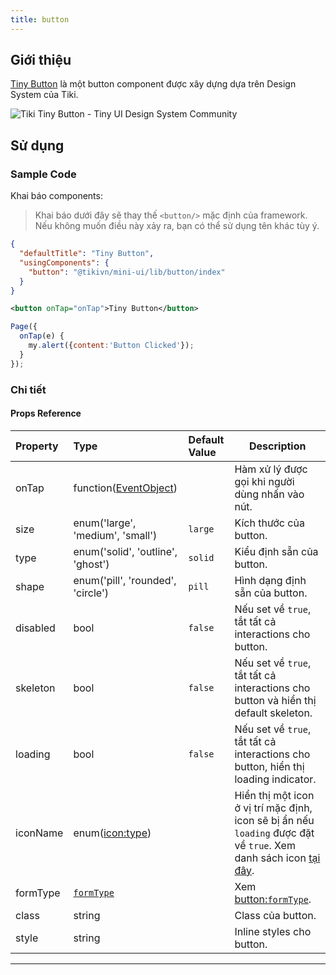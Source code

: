 ```yaml
---
title: button
---
```


## Giới thiệu

[Tiny Button](https://www.figma.com/file/C2Nq0TcxMbe0vvuVpLY4Gh/?node-id=549%3A6274) là một button component được xây dựng dựa trên Design System của Tiki.


<img alt="Tiki Tiny Button - Tiny UI Design System Community" src="https://i.imgur.com/O4p4xQG.png"/>


## Sử dụng

### Sample Code

Khai báo components:
> Khai báo dưới đây sẽ thay thế `<button/>` mặc định của framework. Nếu không muốn điều này xảy ra, bạn có thể sử dụng tên khác tùy ý.

```json
{
  "defaultTitle": "Tiny Button",
  "usingComponents": {
    "button": "@tikivn/mini-ui/lib/button/index"
  }
}
```
 
```xml
<button onTap="onTap">Tiny Button</button>
``` 

```js
Page({
  onTap(e) {
    my.alert({content:'Button Clicked'});
  }
});
```
  
### Chi tiết

#### Props Reference

| Property | Type    | Default Value | Description                                       |
| :------- | :------ | :------------ | ------------------------------------------------- |
| onTap    | function([EventObject](/docs/framework/event/event-object)) | | Hàm xử lý được gọi khi người dùng nhấn vào nút. |
| size     | enum('large', 'medium', 'small')  | `large` | Kích thước của button. |
| type     | enum('solid', 'outline', 'ghost') | `solid` | Kiểu định sẵn của button. | 
| shape    | enum('pill', 'rounded', 'circle') | `pill` | Hình dạng định sẵn của button. | 
| disabled | bool | `false` | Nếu set về `true`, tắt tất cả interactions cho button. | 
| skeleton  | bool | `false` | Nếu set về `true`, tắt tất cả interactions cho button và hiển thị default skeleton. | 
| loading  | bool | `false` | Nếu set về `true`, tắt tất cả interactions cho button, hiển thị loading indicator. | 
| iconName  | enum([icon:type](/docs/component/basic/icon)) | | Hiển thị một icon ở vị trí mặc định, icon sẽ bị ẩn nếu `loading` được đặt về `true`. Xem danh sách icon [tại đây](/docs/component/basic/icon). | 
| formType  | [`formType`](/docs/component/basic/button) | | Xem [button:`formType`](/docs/component/basic/button). | 
| class  | string | | Class của button. | 
| style  | string | | Inline styles cho button. | 

---   
     
  